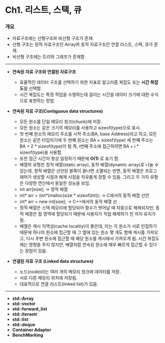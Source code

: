 # Ch1. 리스트, 스택, 큐

### 개요
  * 자료구조에는 선형구조와 비선형 구조가 존재.
  * 선형 구조는 정적 자료구조인 Array와 동적 자료구조인 연결 리스트, 스택, 큐가 존재.
  * 비선형 구조에는 트리와 그래프가 존재함

-----------------------------------------------

 * **연속된 자료 구조와 연결된 자료구조**
   - 효율적인 데이터 구조를 선택하기 위한 지표로 알고리즘 복잡도 또는 **시간 복잡도**를 선택함.
   - 시간 복잡도는 특정 작업을 수행하는데 걸리는 시간을 데이터 크기에 대한 수식으로 표현하는 방법.
  
 * **연속된 자료 구조(Contiguous data structures)**
   - 모든 원소를 단일 메모리 청크(chunk)에 저장.
   - 모든 원소는 같은 크기의 메모리를 사용하고 sizeof(type)으로 표시.
   - 첫 번째 원소의 메모리 주소를 시작 주소(BA, base Address)라고 하고, 모든 원소는 같은 타입이기에 두 번째 원소는 BA + sizeof(type) 세 번째 주소는 BA + 2 * sizeof(type)이 됨 즉, i번째 주소에 접근하려면 BA + i * sizeof(type)을 사용함.
   - 또한 접근 시간이 항상 일정하기 때문에 **O(1)** 로 표기 함.
   - 배열의 유형은 정적 배열(static array), 동적 배열(dynamic array)로 나눌 수 있는데, 정적 배열은 선언된 블록이 끝나면 소멸되는 반면, 동적 배열은 프로그래머가 생성할 시점과 해제 시점을 자유롭게 정할 수 있음. 그리고 두 가지 유형은 다양한 연산에서 동일한 성능을 보임.
   - int arr[size];  → 정적 배열
   - int* arr = (int*)malloc(size * sizeof(int));  → C에서의 동적 배열 선언
   - int* arr = new int[size];  → C++에서의 동적 배열 선
   - 정적 배열은 스택 메모리에 할당되어 함수가 벗어날 때 자동으로 해제되지만, 동적 배열은 힙 영역에 할당되기 때문에 사용자가 직접 해제하기 전 까지 유지가 됨.
   - 배열은 캐시 지역성(cache locality)이 좋은데, 이는 각 원소가 서로 인접하기 때문에 하나의 원소에 접근할 때 그 옆에 있는 원소 몇 개도 함께 캐시를 가져오고, 다시 주변 원소에 접근할 때 해당 원소를 캐시에서 가져오게 됨. 시간 복잡도에는 영향을 주지 않지만, 배열처럼 연속된 원소에 매우 빠르게 접근할 수 있다는 장점이 있음.
     
 * **연결된 자료 구조 (Linked data structures)**
   - 노드(node)라는 여러 개의 메모리 청크에 데이터를 저장.
   - 서로 다른 메모리 위치에 저장됨.
   - 대표적으로 연결 리스트(linked list)가 있음.

--------------------------------------------------
 * **std::Array**
 * **std::vector**
 * **std::forward_list**
 * **std::iteraotr**
 * **std::list**
 * **std::deque**
 * **Container Adapter**
 * **BenchMarking**
   
